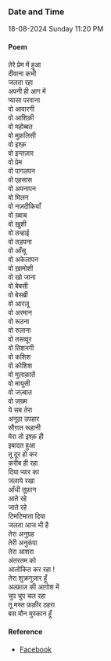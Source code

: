 ### Date and Time

18-08-2024 Sunday 11:20 PM

#### Poem

तेरे प्रेम में हुआ <br />
दीवाना कभी <br />
जलता रहा <br />
अपनी ही आग में <br />
प्यासा परवाना <br />
वो आवारगी <br />
वो आशिक़ी <br />
वो महोब्बत <br />
वो मुफ़लिसी <br />
वो इश्क़ <br />
वो इन्तज़ार <br />
वो प्रेम <br />
वो पागलपन <br />
वो एहसास <br />
वो अपनापन <br />
वो मिलन <br />
वो नज़दीकियाँ <br />
वो ख़्वाब <br />
वो ख़ुशी <br />
वो तन्हाई <br />
वो तड़पना <br />
वो आँसू <br />
वो अकेलापन <br />
वो ख़ामोशी <br />
वो खो जाना <br />
वो बेबसी <br />
वो बेसब्री <br />
वो आरज़ू <br />
वो अरमान <br />
वो रूठना <br />
वो रुलाना <br />
वो तसव्वूर <br />
वो तिशनगी <br />
वो कशिश <br />
वो कोशिश <br />
वो मुलाक़ातें <br />
वो मायूसी <br />
वो जज़्बात <br />
वो ज़ख़्म <br />
ये सब तेरा <br />
अनूठा उपहार <br />
सौग़ात रूहानी <br />
मेरा तो इश्क़ ही <br />
इबादत हुआ <br />
तू दूर हो कर <br />
क़रीब ही रहा <br />
दिया प्यार का <br />
जलाये रखा <br />
आँधी तूफ़ान <br />
आते रहे <br />
जाते रहे <br />
टिमटिमाता दिया <br />
जलता आज भी है <br />
तेरा अनुग्रह <br />
तेरी अनुकंपा <br />
तेरा आशरा <br />
अंतरतम को <br />
आलोकित कर रहा ! <br />
तेरा शुक्रगुज़ार हूँ <br />
अल्फ़ाज़ की आग़ोश में <br />
चुप चुप चल रहा <br />
तू मस्त फ़क़ीर ठहरा <br />
बस मौन मुस्कान हूँ

#### Reference

* [Facebook](https://www.facebook.com/share/v/g3Tjumz5CjBrv2nm/?mibextid=FQVVTg)
